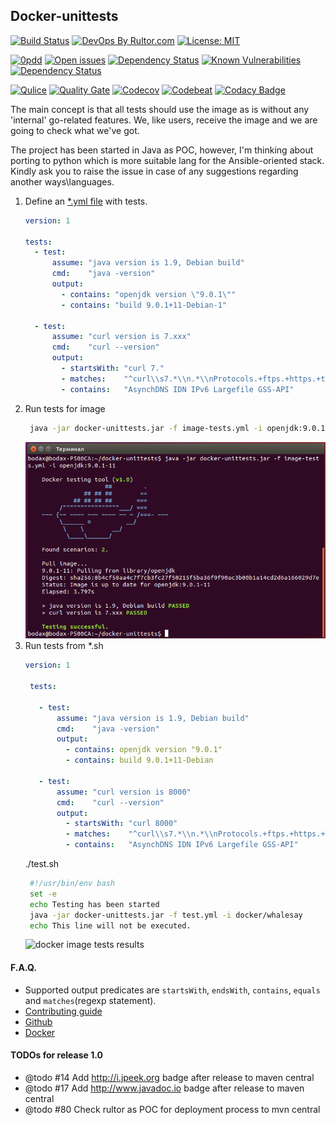 ## Docker-unittests

[![Build Status](https://travis-ci.org/dgroup/docker-unittests.svg?branch=master)](https://travis-ci.org/dgroup/docker-unittests)
[![DevOps By Rultor.com](http://www.rultor.com/b/dgroup/docker-unittests)](http://www.rultor.com/p/dgroup/docker-unittests)
[![License: MIT](https://img.shields.io/github/license/mashape/apistatus.svg)](./license.txt)

[![0pdd](http://www.0pdd.com/svg?name=dgroup/docker-unittests)](http://www.0pdd.com/p?name=dgroup/docker-unittests)
[![Open issues](https://milestone.sloppy.zone/github/dgroup/docker-unittests/milestone/2)](https://github.com/dgroup/docker-unittests/milestone/2)
[![Dependency Status](https://requires.io/github/dgroup/docker-unittests/requirements.svg?branch=master)](https://requires.io/github/dgroup/docker-unittests/requirements/?branch=master)
[![Known Vulnerabilities](https://snyk.io/test/github/dgroup/docker-unittests/badge.svg)](https://snyk.io/test/github/dgroup/docker-unittests)
[![Dependency Status](https://www.versioneye.com/user/projects/5a26cbce0fb24f3480a39124/badge.svg?style=flat-square)](https://www.versioneye.com/user/projects/5a26cbce0fb24f3480a39124)

[![Qulice](https://img.shields.io/badge/qulice-passed-blue.svg)](http://www.qulice.com/)
[![Quality Gate](https://sonarcloud.io/api/badges/gate?key=org.dgroup.dockertest:docker-unittests)](https://sonarcloud.io/dashboard/index/org.dgroup.dockertest:docker-unittests)
[![Codecov](https://codecov.io/gh/dgroup/docker-unittests/branch/master/graph/badge.svg?token=Pqdeao3teI)](https://codecov.io/gh/dgroup/docker-unittests)
[![Codebeat](https://codebeat.co/badges/f61cb4a4-660f-4149-bbc6-8b66fec90941)](https://codebeat.co/projects/github-com-dgroup-docker-unittests-master)
[![Codacy Badge](https://api.codacy.com/project/badge/Grade/a44d11a620da4ff0a6ff294ff9045aa3)](https://www.codacy.com/app/dgroup/docker-unittests?utm_source=github.com&amp;utm_medium=referral&amp;utm_content=dgroup/docker-unittests&amp;utm_campaign=Badge_Grade)

The main concept is that all tests should use the image as is without any 'internal' go-related features.
We, like users, receive the image and we are going to check what we've got.

The project has been started in Java as POC, however, I'm thinking about porting to python which is more suitable lang for the Ansible-oriented stack. 
Kindly ask you to raise the issue in case of any suggestions regarding another ways\languages.

1. Define an [*.yml file](./.guides/image-tests.yml) with tests.
   ```yml
   version: 1
   
   tests:
     - test:
         assume: "java version is 1.9, Debian build"
         cmd:    "java -version"
         output:
           - contains: "openjdk version \"9.0.1\""
           - contains: "build 9.0.1+11-Debian-1"
   
     - test:
         assume: "curl version is 7.xxx"
         cmd:    "curl --version"
         output:
           - startsWith: "curl 7."
           - matches:    "^curl\\s7.*\\n.*\\nProtocols.+ftps.+https.+telnet.*\\n.*\\n$"
           - contains:   "AsynchDNS IDN IPv6 Largefile GSS-API"
   ```
2. Run tests for image 
   ```bash
    java -jar docker-unittests.jar -f image-tests.yml -i openjdk:9.0.1-11
   ``` 
   ![docker image tests results](./.guides/image-tests-results.png)
3. Run tests from *.sh
   ```yaml
   version: 1
    
    tests:
    
      - test:
          assume: "java version is 1.9, Debian build"
          cmd:    "java -version"
          output:
            - contains: openjdk version "9.0.1"
            - contains: build 9.0.1+11-Debian
    
      - test:
          assume: "curl version is 8000"
          cmd:    "curl --version"
          output:
            - startsWith: "curl 8000"
            - matches:    "^curl\\s7.*\\n.*\\nProtocols.+ftps.+https.+telnet.*\\n.*\\n$"
            - contains:   "AsynchDNS IDN IPv6 Largefile GSS-API"

   ``` 
   ./test.sh
   ```bash
    #!/usr/bin/env bash
    set -e
    echo Testing has been started
    java -jar docker-unittests.jar -f test.yml -i docker/whalesay
    echo This line will not be executed.
    ```
    ![docker image tests results](./.guides/image-tests-results-failure.png)

#### F.A.Q.
 - Supported output predicates are `startsWith`, `endsWith`, `contains`, `equals` and `matches`(regexp statement).
 - [Contributing guide](./.guides/contributing.md)  
 - [Github](./.guides/github.md)
 - [Docker](https://github.com/dgroup/docker-on-windows#docker-faq)                                       
                                    
#### TODOs for release 1.0
 - @todo #14 Add http://i.jpeek.org badge after release to maven central
 - @todo #17 Add http://www.javadoc.io badge after release to maven central
 - @todo #80 Check rultor as POC for deployment process to mvn central  
